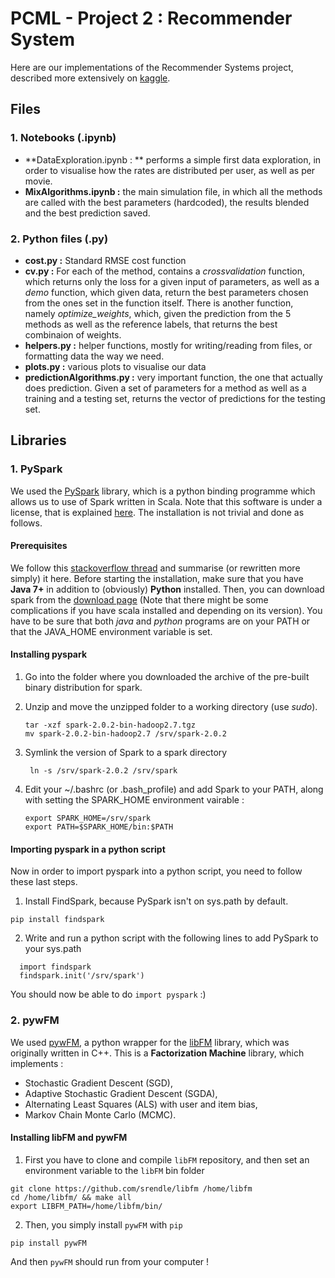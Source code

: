# PCML - Project 2 : Recommender System

Here are our implementations of the Recommender Systems project, described more extensively on [kaggle](https://inclass.kaggle.com/c/epfml-rec-sys). 
## Files

### 1. Notebooks (.ipynb)
- **DataExploration.ipynb : ** performs a simple first data exploration, in order to visualise how the rates are distributed per user, as well as per movie.
- **MixAlgorithms.ipynb :** the main simulation file, in which all the methods are called with the best parameters (hardcoded), the results blended and the best prediction saved.

### 2. Python files (.py)

- **cost.py :** Standard RMSE cost function 
- **cv.py :** For each of the method, contains a *crossvalidation* function, which returns only the loss for a given input of parameters, as well as a *demo* function, which given data, return the best parameters chosen from the ones set in the function itself. There is another function, namely *optimize_weights*, which, given the prediction from the 5 methods as well as the reference labels, that returns the best combinaion of weights.
- **helpers.py :** helper functions, mostly for writing/reading from files, or formatting data the way we need.
- **plots.py :** various plots to visualise our data
- **predictionAlgorithms.py :** very important function, the one that actually does prediction. Given a set of parameters for a method as well as a training and a testing set, returns the vector of predictions for the testing set.



## Libraries 
### 1. PySpark
We used the [PySpark](http://spark.apache.org/docs/0.9.0/python-programming-guide.html) library, which is a python binding programme which allows us to use of Spark written in Scala. Note that this software is under a license, that is explained [here](http://www.apache.org/licenses/). The installation is not trivial and done as follows. 
#### Prerequisites
We follow this [stackoverflow thread](http://askubuntu.com/questions/635265/how-do-i-get-pyspark-on-ubuntu) and summarise (or rewritten more simply) it here. Before starting the installation, make sure that you have **Java 7+** in addition to (obviously) **Python** installed. Then, you can download spark from the [download page](https://spark.apache.org/downloads.html) (Note that there might be some complications if you have scala installed and depending on its version). You have to be sure that both *java* and *python* programs are on your PATH or that the JAVA_HOME environment variable is set.
#### Installing pyspark
1. Go into the folder where you downloaded the archive of the pre-built binary distribution for spark.
2. Unzip and move the unzipped folder to a working directory (use *sudo*).

    ``` 
    tar -xzf spark-2.0.2-bin-hadoop2.7.tgz
    mv spark-2.0.2-bin-hadoop2.7 /srv/spark-2.0.2
    ```

3. Symlink the version of Spark to a spark directory 

    ``` ln -s /srv/spark-2.0.2 /srv/spark```
    

4. Edit your ~/.bashrc (or .bash_profile) and add Spark to your PATH, along with setting the SPARK_HOME environment vairable :
    
    ```
    export SPARK_HOME=/srv/spark
    export PATH=$SPARK_HOME/bin:$PATH
    ```
    
#### Importing pyspark in a python script
Now in order to import pyspark into a python script, you need to follow these last steps.

1. Install FindSpark, because PySpark isn't on sys.path by default.

  `pip install findspark`
  
2. Write and run a python script with the following lines to add PySpark to your sys.path

  ```
    import findspark
    findspark.init('/srv/spark')
  ```

You should now be able to do `import pyspark` :)

### 2. pywFM 

We used [pywFM](https://github.com/jfloff/pywFM), a python wrapper for the [libFM](http://libfm.org/) library, which was originally written in C++. This is a **Factorization Machine** library, which implements :
- Stochastic Gradient Descent (SGD),
- Adaptive Stochastic Gradient Descent (SGDA),
- Alternating Least Squares (ALS) with user and item bias,
- Markov Chain Monte Carlo (MCMC).

#### Installing libFM and pywFM

1. First you have to clone and compile `libFM` repository, and then set an environment variable to the `libFM` bin folder

```
git clone https://github.com/srendle/libfm /home/libfm
cd /home/libfm/ && make all
export LIBFM_PATH=/home/libfm/bin/
```

2. Then, you simply install `pywFM` with `pip`

```
pip install pywFM
```

And then `pywFM` should run from your computer !
